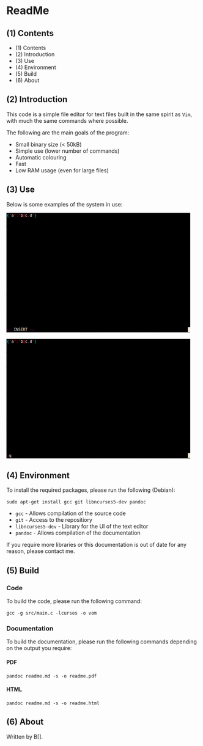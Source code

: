 # ReadMe

## (1) Contents

  * (1) Contents
  * (2) Introduction
  * (3) Use
  * (4) Environment
  * (5) Build
  * (6) About

## (2) Introduction

This code is a simple file editor for text files built in the same spirit as
`Vim`, with much the same commands where possible.

The following are the main goals of the program:

  * Small binary size (< 50kB)
  * Simple use (lower number of commands)
  * Automatic colouring
  * Fast
  * Low RAM usage (even for large files)

## (3) Use

Below is some examples of the system in use:

![Insert Mode](img/mode-ins.png)

![Command Mode](img/mode-cmd.png)

## (4) Environment

To install the required packages, please run the following (Debian):

    sudo apt-get install gcc git libncurses5-dev pandoc

  * `gcc` - Allows compilation of the source code
  * `git` - Access to the repositiory
  * `libncurses5-dev` - Library for the UI of the text editor
  * `pandoc` - Allows compilation of the documentation

If you require more libraries or this documentation is out of date for any
reason, please contact me.

## (5) Build

### Code

To build the code, please run the following command:

    gcc -g src/main.c -lcurses -o vom

### Documentation

To build the documentation, please run the following commands depending on the
output you require:

#### PDF

    pandoc readme.md -s -o readme.pdf

#### HTML

    pandoc readme.md -s -o readme.html

## (6) About

Written by B[].
